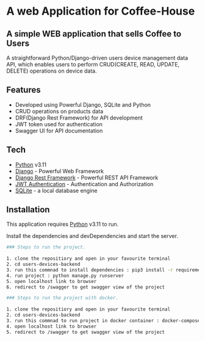 # A web Application for Coffee-House
 
## A simple WEB application that sells Coffee to Users
 
A straightforward Python/Django-driven users device management data API, which enables users to perform CRUD(CREATE, READ, UPDATE, DELETE) operations on device data.
 
## Features
 
- Developed using Powerful Django, SQLite and Python
- CRUD operations on products data
- DRF(Django Rest Framework) for API development
- JWT token used for authentication
- Swagger UI for API documentation
 
## Tech
 
- [Python](https://www.python.org/) v3.11
- [Django](https://docs.djangoproject.com/en/4.2/) - Powerful Web Framework
- [Django Rest Framework](https://www.django-rest-framework.org/) - Powerful REST API Framework
- [JWT Authentication](https://django-rest-framework-simplejwt.readthedocs.io/en/latest/) - Authentication and Authorization
- [SQLite](https://www.sqlite.org/docs.html) - a local database engine
 
 
## Installation
 
This application requires [Python](https://www.python.org/) v3.11 to run.
 
Install the dependencies and devDependencies and start the server.
 
```sh
### Steps to run the project.
 
1. clone the repositiory and open in your favourite terminal
2. cd users-devices-backend
3. run this commnad to install dependencies : pip3 install -r requirements.txt
4. run project : python manage.py runserver
5. open localhost link to browser
6. redirect to /swagger to get swagger view of the project
```
 
 
```sh
### Steps to run the project with docker.
 
1. clone the repositiory and open in your favourite terminal
2. cd users-devices-backend
3. run this commnad to run project in docker container : docker-compose up --build
4. open localhost link to browser
5. redirect to /swagger to get swagger view of the project
```
